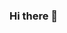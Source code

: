 ### Hi there 👋

<!--
**JessD3691/JessD3691** is a ✨ _special_ ✨ repository because its `README.md` (this file) appears on your GitHub profile.

Here are some ideas to get you started:

- 🔭 I’m currently working on, networking and entry level coding to get sponsored.  
- 🌱 I’m currently learning ... how to use basic apps and software. 
- 👯 I’m looking to collaborate on ... everything. 
- 🤔 I’m looking for help with ... the economic crisis and the state of Tennessees restoration of hope. #deeznuts2⁰20
- 💬 Ask me about ... anything..
- 📫 How to reach me: ... email:  Jessica.davis3691@gmail.com,Lovelyhippie3691@gmail.com,Jess.the.messah@outlook.com, 
                          PHONE :   8655070334

- 😄 Pronouns: ... messy,
- ⚡ Fun fact: ... if you build it they will come. 
-->
